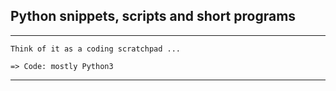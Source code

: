 ## Python snippets, scripts and short programs
---
```
Think of it as a coding scratchpad ...

=> Code: mostly Python3
```
---




